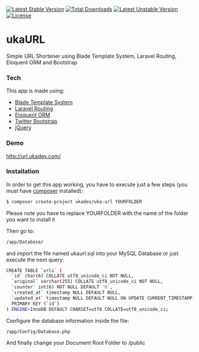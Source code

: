 [![Latest Stable Version](https://poser.pugx.org/ukadev/uka-url/v/stable.svg)](https://packagist.org/packages/ukadev/uka-url) 
[![Total Downloads](https://poser.pugx.org/ukadev/uka-url/downloads.svg)](https://packagist.org/packages/ukadev/uka-url) 
[![Latest Unstable Version](https://poser.pugx.org/ukadev/uka-url/v/unstable.svg)](https://packagist.org/packages/ukadev/uka-url) 
[![License](https://poser.pugx.org/ukadev/blogfolio/license.svg)](https://packagist.org/packages/ukadev/uka-url)
# ukaURL
Simple URL Shortener using Blade Template System, Laravel Routing, Eloquent ORM and Bootstrap

### Tech
This app is made using:
  - [Blade Template System](https://github.com/PhiloNL/Laravel-Blade)
  - [Laravel Routing](https://github.com/illuminate/routing)
  - [Eloquent ORM](https://github.com/illuminate/database)
  - [Twitter Bootstrap](http://twitter.github.com/bootstrap/)
  - [jQuery](http://jquery.com)

### Demo
http://url.ukadev.com/

### Installation
In order to get this app working, you have to execute just a few steps (you must have [composer](https://getcomposer.org/) installed):
```sh
$ composer create-project ukadev/uka-url YOURFOLDER
```
Please note you have to replace YOURFOLDER with the name of the folder you want to install it

Then go to:
```sh
/app/Database/
```
and import the file named ukaurl.sql into your MySQL Database or just execute the next query:
```sh
CREATE TABLE `urls` (
  `id` char(6) COLLATE utf8_unicode_ci NOT NULL,
  `original` varchar(255) COLLATE utf8_unicode_ci NOT NULL,
  `counter` int(6) NOT NULL DEFAULT '0',
  `created_at` timestamp NULL DEFAULT NULL,
  `updated_at` timestamp NULL DEFAULT NULL ON UPDATE CURRENT_TIMESTAMP,
  PRIMARY KEY (`id`)
) ENGINE=InnoDB DEFAULT CHARSET=utf8 COLLATE=utf8_unicode_ci;
```

Configure the database information inside the file:
```sh
/app/Config/Database.php
```
And finally change your Document Root Folder to /public
